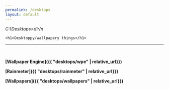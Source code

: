 ```yaml
---
permalink: /desktops
layout: default
---
```


_C:\Desktops>dir/n_

<html>

	<h1>Desktoppy/wallpapery things</h1>

</html>

---

 

**[Wallpaper Engine]({{ "desktops/wpe" | relative_url}})**





**[Rainmeter]({{ "desktops/rainmeter" | relative_url}})**



**[Wallpapers]({{ "desktops/wallpapers" | relative_url}})**